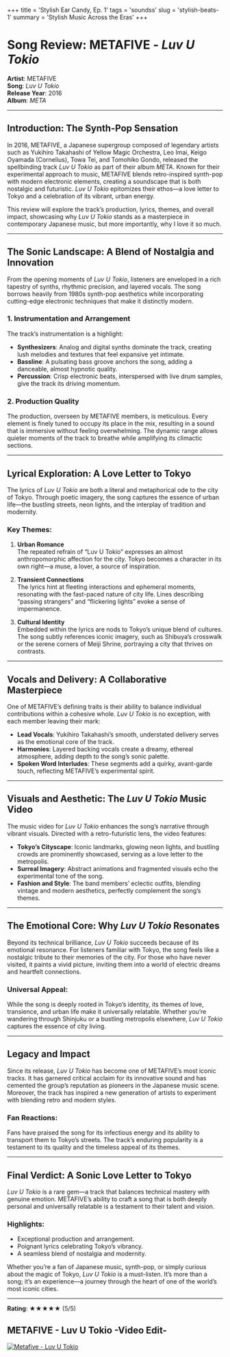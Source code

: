 +++
title = 'Stylish Ear Candy, Ep. 1'
tags = 'soundss'
slug = 'stylish-beats-1'
summary = 'Stylish Music Across the Eras'
+++

# Song Review: METAFIVE - *Luv U Tokio*

**Artist**: METAFIVE  
**Song**: *Luv U Tokio*  
**Release Year**: 2016  
**Album**: *META*

---

## Introduction: The Synth-Pop Sensation

In 2016, METAFIVE, a Japanese supergroup composed of legendary artists such as Yukihiro Takahashi of Yellow Magic Orchestra, Leo Imai, Keigo Oyamada (Cornelius), Towa Tei, and Tomohiko Gondo, released the spellbinding track *Luv U Tokio* as part of their album *META*. Known for their experimental approach to music, METAFIVE blends retro-inspired synth-pop with modern electronic elements, creating a soundscape that is both nostalgic and futuristic. *Luv U Tokio* epitomizes their ethos—a love letter to Tokyo and a celebration of its vibrant, urban energy.

This review will explore the track’s production, lyrics, themes, and overall impact, showcasing why *Luv U Tokio* stands as a masterpiece in contemporary Japanese music, but more importantly, why I love it so much. 

---

## The Sonic Landscape: A Blend of Nostalgia and Innovation

From the opening moments of *Luv U Tokio*, listeners are enveloped in a rich tapestry of synths, rhythmic precision, and layered vocals. The song borrows heavily from 1980s synth-pop aesthetics while incorporating cutting-edge electronic techniques that make it distinctly modern.

### 1. **Instrumentation and Arrangement**
The track’s instrumentation is a highlight:
- **Synthesizers**: Analog and digital synths dominate the track, creating lush melodies and textures that feel expansive yet intimate.
- **Bassline**: A pulsating bass groove anchors the song, adding a danceable, almost hypnotic quality.
- **Percussion**: Crisp electronic beats, interspersed with live drum samples, give the track its driving momentum.

### 2. **Production Quality**
The production, overseen by METAFIVE members, is meticulous. Every element is finely tuned to occupy its place in the mix, resulting in a sound that is immersive without feeling overwhelming. The dynamic range allows quieter moments of the track to breathe while amplifying its climactic sections.

---

## Lyrical Exploration: A Love Letter to Tokyo

The lyrics of *Luv U Tokio* are both a literal and metaphorical ode to the city of Tokyo. Through poetic imagery, the song captures the essence of urban life—the bustling streets, neon lights, and the interplay of tradition and modernity.

### Key Themes:
1. **Urban Romance**  
   The repeated refrain of “Luv U Tokio” expresses an almost anthropomorphic affection for the city. Tokyo becomes a character in its own right—a muse, a lover, a source of inspiration.

2. **Transient Connections**  
   The lyrics hint at fleeting interactions and ephemeral moments, resonating with the fast-paced nature of city life. Lines describing “passing strangers” and “flickering lights” evoke a sense of impermanence.

3. **Cultural Identity**  
   Embedded within the lyrics are nods to Tokyo’s unique blend of cultures. The song subtly references iconic imagery, such as Shibuya’s crosswalk or the serene corners of Meiji Shrine, portraying a city that thrives on contrasts.

---

## Vocals and Delivery: A Collaborative Masterpiece

One of METAFIVE’s defining traits is their ability to balance individual contributions within a cohesive whole. *Luv U Tokio* is no exception, with each member leaving their mark:
- **Lead Vocals**: Yukihiro Takahashi’s smooth, understated delivery serves as the emotional core of the track.
- **Harmonies**: Layered backing vocals create a dreamy, ethereal atmosphere, adding depth to the song’s sonic palette.
- **Spoken Word Interludes**: These segments add a quirky, avant-garde touch, reflecting METAFIVE’s experimental spirit.

---

## Visuals and Aesthetic: The *Luv U Tokio* Music Video

The music video for *Luv U Tokio* enhances the song’s narrative through vibrant visuals. Directed with a retro-futuristic lens, the video features:
- **Tokyo’s Cityscape**: Iconic landmarks, glowing neon lights, and bustling crowds are prominently showcased, serving as a love letter to the metropolis.
- **Surreal Imagery**: Abstract animations and fragmented visuals echo the experimental tone of the song.
- **Fashion and Style**: The band members’ eclectic outfits, blending vintage and modern aesthetics, perfectly complement the song’s themes.

---

## The Emotional Core: Why *Luv U Tokio* Resonates

Beyond its technical brilliance, *Luv U Tokio* succeeds because of its emotional resonance. For listeners familiar with Tokyo, the song feels like a nostalgic tribute to their memories of the city. For those who have never visited, it paints a vivid picture, inviting them into a world of electric dreams and heartfelt connections.

### Universal Appeal:
While the song is deeply rooted in Tokyo’s identity, its themes of love, transience, and urban life make it universally relatable. Whether you’re wandering through Shinjuku or a bustling metropolis elsewhere, *Luv U Tokio* captures the essence of city living.

---

## Legacy and Impact

Since its release, *Luv U Tokio* has become one of METAFIVE’s most iconic tracks. It has garnered critical acclaim for its innovative sound and has cemented the group’s reputation as pioneers in the Japanese music scene. Moreover, the track has inspired a new generation of artists to experiment with blending retro and modern styles.

### Fan Reactions:
Fans have praised the song for its infectious energy and its ability to transport them to Tokyo’s streets. The track’s enduring popularity is a testament to its quality and the timeless appeal of its themes.

---

## Final Verdict: A Sonic Love Letter to Tokyo

*Luv U Tokio* is a rare gem—a track that balances technical mastery with genuine emotion. METAFIVE’s ability to craft a song that is both deeply personal and universally relatable is a testament to their talent and vision.

### Highlights:
- Exceptional production and arrangement.
- Poignant lyrics celebrating Tokyo’s vibrancy.
- A seamless blend of nostalgia and modernity.

Whether you’re a fan of Japanese music, synth-pop, or simply curious about the magic of Tokyo, *Luv U Tokio* is a must-listen. It’s more than a song; it’s an experience—a journey through the heart of one of the world’s most iconic cities.

---

**Rating**: ★★★★★ (5/5)

## METAFIVE - Luv U Tokio -Video Edit-

[![Metafive - Luv U Tokio](https://img.youtube.com/vi/6D4REZZtOOk/0.jpg)](https://www.youtube.com/watch?v=6D4REZZtOOk)


